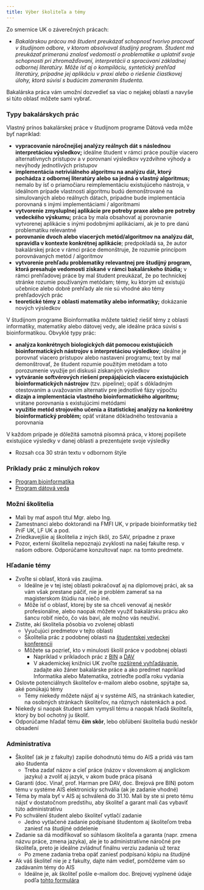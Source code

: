 ```yaml
---
title: Výber školiteľa a témy
---
```


Zo smernice UK o záverečných prácach:

  -   
    *Bakalárskou prácou má študent preukázať schopnosť tvorivo pracovať
    v študijnom odbore, v ktorom absolvoval študijný program. Študent má
    preukázať primeranú znalosť vedomostí o problematike a uplatniť
    svoje schopnosti pri zhromažďovaní, interpretácii a spracúvaní
    základnej odbornej literatúry. Môže ísť aj o kompiláciu, syntetický
    prehľad literatúry, prípadne jej aplikáciu v praxi alebo o riešenie
    čiastkovej úlohy, ktorá súvisí s budúcim zameraním študenta.*

Bakalárska práca vám umožní dozvedieť sa viac o nejakej oblasti a navyše
si túto oblasť môžete sami vybrať.

### Typy bakalárskych prác

Vlastný prínos bakalárskej práce v študijnom programe Dátová veda môže
byť napríklad:

  - **vypracovanie náročnejšej analýzy reálnych dát s následnou
    interpretáciou výsledkov;** ideálne študent v rámci práce použije
    viacero alternatívnych prístupov a v porovnaní výsledkov vyzdvihne
    výhody a nevýhody jednotlivých prístupov
  - **implementácia netriviálneho algoritmu na analýzu dát, ktorý
    pochádza z odbornej literatúry alebo sa jedná o vlastný
    algoritmus;** nemalo by ísť o priamočiaru reimplementáciu
    existujúceho nástroja, v ideálnom prípade vlastnosti algoritmu budú
    demonštrované na simulovaných alebo reálnych dátach, prípadne bude
    implementácia porovnaná s inými implementáciami / algoritmami
  - **vytvorenie zmysluplnej aplikácie pre potreby praxe alebo pre
    potreby vedeckého výskumu;** práca by mala obsahovať aj porovnanie
    vytvorenej aplikácie s inými podobnými aplikáciami, ak je to pre
    danú problematiku relevantné
  - **porovnanie dvoch alebo viacerých metód/algoritmov na analýzu dát,
    spravidla v kontexte konkrétnej aplikácie**; predpokladá sa, že autor
    bakalárskej práce v rámci práce demonštruje, že rozumie princípom
    porovnávaných metód / algoritmov
  - **vytvorenie prehľadu problematiky relevantnej pre študijný program,
    ktorá presahuje vedomosti získané v rámci bakalárskeho štúdia;** v
    rámci prehľadovej práce by mal študent preukázať, že po technickej
    stránke rozumie používaným metódam; témy, ku ktorým už existujú
    učebnice alebo dobré prehľady ale nie sú vhodné ako témy
    prehľadových prác
  - **teoretické témy z oblasti matematiky alebo informatiky;**
    dokázanie nových výsledkov

V študijnom programe Bioinformatika môžete taktiež riešiť témy z oblasti
informatiky, matematiky alebo dátovej vedy, ale ideálne práca súvisí s
bioinformatikou. Obvyklé typy prác:

  - **analýza konkrétnych biologických dát pomocou existujúcich
    bioinformatických nástrojov s interpretáciou výsledkov**; ideálne je
    porovnať viacero prístupov alebo nastavení programu; text by mal
    demonštrovať, že študent rozumie použitým metódam a toto porozumenie
    využije pri diskusii získaných výsledkov
  - **vytváranie softvérových riešení prepájajúcich viacero existujúcich
    bioinformatických nástrojov** (tzv. pipeline); opäť s dôkladným
    otestovaním a uvažovaním alternatív pre jednotlivé fázy výpočtu
  - **dizajn a implementácia vlastného bioinformatického algoritmu;**
    vrátane porovnania s existujúcimi metódami
  - **využitie metód strojového učenia a štatistickej analýzy na
    konkrétny bioinformatický problém;** opäť vrátane dôkladného
    testovania a porovnania

V každom prípade je dôležitá samotná písomná práca, v ktorej popíšete
existujúce výsledky v danej oblasti a prezentujete svoje výsledky

  - Rozsah cca 30 strán textu v odbornom štýle


### Príklady prác z minulých rokov
   - [Program bioinformatika](Príklady_BIN.html)
   - [Program dátová veda](Priklady_DAV.html)


### Možní školitelia

  - Mali by mať aspoň titul Mgr. alebo Ing.
  - Zamestnanci alebo doktorandi na FMFI UK, v prípade bioinformatiky
    tiež PriF UK, LF UK a pod.
  - Zriedkavejšie aj školitelia z iných škôl, zo SAV, prípadne z praxe
  - Pozor, externí školitelia nepoznajú zvyklosti na našej fakulte resp.
    v našom odbore. Odporúčame konzultovať napr. na tomto predmete.

### Hľadanie témy

  - Zvoľte si oblasť, ktorá vás zaujíma.
      - Ideálne je v tej istej oblasti pokračovať aj na diplomovej
        práci, ak sa vám však prestane páčiť, nie je problém zamerať sa
        na magisterskom štúdiu na niečo iné.
      - Môže ísť o oblasť, ktorej by ste sa chceli venovať aj neskôr
        profesionálne, alebo naopak môžete využiť bakalársku prácu ako
        šancu robiť niečo, čo vás baví, ale možno vás neuživí.
  - Zistite, akí školitelia pôsobia vo zvolenej oblasti
      - Vyučujúci predmetov v tejto oblasti
      - Šḱolitelia prác z podobnej oblasti na [študentskej vedeckej konferencii](https://zona.fmph.uniba.sk/studentska-vedecka-konferencia/)
      - Môžete sa pozrieť, kto v minulosti školil práce v podobnej oblasti
          - Napríklad v príkladoch prác z [BIN](Príklady_BIN.html) a [DAV](Priklady_DAV.html)
          - V akademickej knižnici UK zvoľte [rozšírené vyhľadávanie](http://alis.uniba.sk:8088/search/query?match_1=MUST&field_1=ud25&term_1=bakal%C3%A1rske+pr%C3%A1ce&match_2=PHRASE&field_2=s&term_2=informatika&sort=dateNewest&theme=Katalog),
            zadajte ako žáner bakalárske práce a ako predmet napríklad
            Informatika alebo Matematika, zotrieďte podľa roku vydania
  - Oslovte potenciálnych školiteľov e-mailom alebo osobne, spýtajte sa,
    aké ponúkajú témy
      - Témy niekedy môžete nájsť aj v systéme AIS, na stránkach
        katedier, na osobných stránkach školiteľov, na rôznych
        nástenkách a pod.
  - Niekedy si naopak študent sám vymyslí tému a naopak hľadá školiteľa,
    ktorý by bol ochotný ju školiť.
  - Odporúčame hľadať tému **čím skôr**, lebo obľúbení školitelia budú
    neskôr obsadení

### Administratíva

  - Školiteľ (ak je z fakulty) zapíše dohodnutú tému do AIS a pridá vás
    tam ako študenta
      - Treba zadať názov a cieľ práce (názov v slovenskom aj anglickom
        jazyku) a zvoliť aj jazyk, v akom bude práca písaná
  - Garanti (doc. Vinař, prof. Harman pre DAV, doc. Brejová pre BIN) potom tému v systéme AIS elektronicky schvália (ak je zadanie vhodné)
  - Téma by mala byť v AIS aj schválená do 31.10. Mali by ste si preto
    tému nájsť v dostatočnom predstihu, aby školiteľ a garant mali čas
    vybaviť túto administratívu
  - Po schválení študent alebo školiteľ vytlačí zadanie
      - Jedno vytlačené zadanie podpísané študentom aj školiteľom treba
        zaniesť na študijné oddelenie
  - Zadanie sa dá modifikovať so súhlasom školiteľa a garanta (napr.
    zmena názvu práce, zmena jazyka), ale je to administratívne náročné
    pre školiteľa, preto je ideálne zvládnuť finálnu verziu zadania už
    teraz
      - Po zmene zadania treba opäť zaniesť podpísanú kópiu na študijné
  - Ak váš školiteľ nie je z fakulty, dajte nám vedieť, pomôžeme vám so
    zadávaním témy do AIS
      - Ideálne je, ak školiteľ pošle e-mailom doc. Brejovej vyplnené údaje
        podľa [tohto formulára](./Externý_školiteľ.md)
